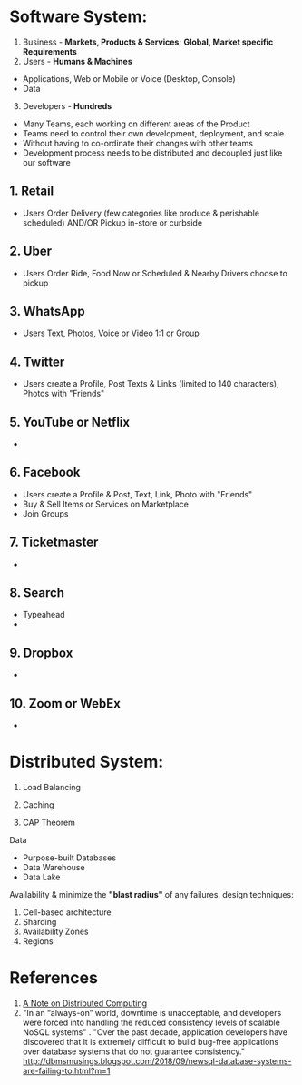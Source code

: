 # Software System:

1. Business - **Markets, Products & Services**; **Global, Market specific Requirements** 
2. Users - **Humans & Machines** 
* Applications, Web or Mobile or Voice (Desktop, Console)
* Data
3. Developers - **Hundreds**
* Many Teams, each working on different areas of the Product
* Teams need to control their own development, deployment, and scale
* Without having to co-ordinate their changes with other teams
* Development process needs to be distributed and decoupled just like our software

## 1. Retail
* Users Order Delivery (few categories like produce & perishable scheduled) AND/OR Pickup in-store or curbside
## 2. Uber
* Users Order Ride, Food Now or Scheduled & Nearby Drivers choose to pickup 
## 3. WhatsApp
* Users Text, Photos, Voice or Video 1:1 or Group
## 4. Twitter
* Users create a Profile, Post Texts & Links (limited to 140 characters), Photos with "Friends"
## 5. YouTube or Netflix
* 
## 6. Facebook
* Users create a Profile & Post, Text, Link, Photo with "Friends"
* Buy & Sell Items or Services on Marketplace
* Join Groups
## 7. Ticketmaster
* 
## 8. Search
* Typeahead
* 
## 9. Dropbox
* 

## 10. Zoom or WebEx
*

# Distributed System:

1. Load Balancing
2. Caching

3. CAP Theorem


Data
* Purpose-built Databases
* Data Warehouse
* Data Lake

Availability & minimize the **"blast radius"** of any failures, design techniques:
1. Cell-based architecture
2. Sharding
3. Availability Zones
4. Regions

# References

1. [A Note on Distributed Computing](https://github.com/papers-we-love/papers-we-love/blob/master/distributed_systems/a-note-on-distributed-computing.pdf)
2. "In an “always-on” world, downtime is unacceptable, and developers were forced into handling the reduced consistency levels of scalable NoSQL systems" . "Over the past decade, application developers have discovered that it is extremely difficult to build bug-free applications over database systems that do not guarantee consistency." http://dbmsmusings.blogspot.com/2018/09/newsql-database-systems-are-failing-to.html?m=1

